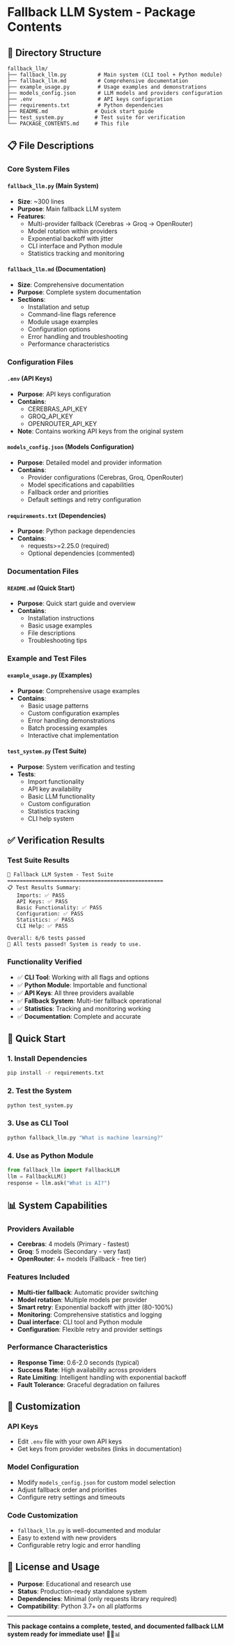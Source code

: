 # Fallback LLM System - Package Contents

## 📁 Directory Structure

```
fallback_llm/
├── fallback_llm.py          # Main system (CLI tool + Python module)
├── fallback_llm.md          # Comprehensive documentation
├── example_usage.py         # Usage examples and demonstrations
├── models_config.json       # LLM models and providers configuration
├── .env                     # API keys configuration
├── requirements.txt         # Python dependencies
├── README.md               # Quick start guide
├── test_system.py          # Test suite for verification
└── PACKAGE_CONTENTS.md     # This file
```

## 📋 File Descriptions

### Core System Files

#### `fallback_llm.py` (Main System)
- **Size**: ~300 lines
- **Purpose**: Main fallback LLM system
- **Features**:
  - Multi-provider fallback (Cerebras → Groq → OpenRouter)
  - Model rotation within providers
  - Exponential backoff with jitter
  - CLI interface and Python module
  - Statistics tracking and monitoring

#### `fallback_llm.md` (Documentation)
- **Size**: Comprehensive documentation
- **Purpose**: Complete system documentation
- **Sections**:
  - Installation and setup
  - Command-line flags reference
  - Module usage examples
  - Configuration options
  - Error handling and troubleshooting
  - Performance characteristics

### Configuration Files

#### `.env` (API Keys)
- **Purpose**: API keys configuration
- **Contains**: 
  - CEREBRAS_API_KEY
  - GROQ_API_KEY
  - OPENROUTER_API_KEY
- **Note**: Contains working API keys from the original system

#### `models_config.json` (Models Configuration)
- **Purpose**: Detailed model and provider information
- **Contains**:
  - Provider configurations (Cerebras, Groq, OpenRouter)
  - Model specifications and capabilities
  - Fallback order and priorities
  - Default settings and retry configuration

#### `requirements.txt` (Dependencies)
- **Purpose**: Python package dependencies
- **Contains**: 
  - requests>=2.25.0 (required)
  - Optional dependencies (commented)

### Documentation Files

#### `README.md` (Quick Start)
- **Purpose**: Quick start guide and overview
- **Contains**:
  - Installation instructions
  - Basic usage examples
  - File descriptions
  - Troubleshooting tips

### Example and Test Files

#### `example_usage.py` (Examples)
- **Purpose**: Comprehensive usage examples
- **Contains**:
  - Basic usage patterns
  - Custom configuration examples
  - Error handling demonstrations
  - Batch processing examples
  - Interactive chat implementation

#### `test_system.py` (Test Suite)
- **Purpose**: System verification and testing
- **Tests**:
  - Import functionality
  - API key availability
  - Basic LLM functionality
  - Custom configuration
  - Statistics tracking
  - CLI help system

## ✅ Verification Results

### Test Suite Results
```
🚀 Fallback LLM System - Test Suite
==================================================
📋 Test Results Summary:
   Imports: ✅ PASS
   API Keys: ✅ PASS
   Basic Functionality: ✅ PASS
   Configuration: ✅ PASS
   Statistics: ✅ PASS
   CLI Help: ✅ PASS

Overall: 6/6 tests passed
🎉 All tests passed! System is ready to use.
```

### Functionality Verified
- ✅ **CLI Tool**: Working with all flags and options
- ✅ **Python Module**: Importable and functional
- ✅ **API Keys**: All three providers available
- ✅ **Fallback System**: Multi-tier fallback operational
- ✅ **Statistics**: Tracking and monitoring working
- ✅ **Documentation**: Complete and accurate

## 🚀 Quick Start

### 1. Install Dependencies
```bash
pip install -r requirements.txt
```

### 2. Test the System
```bash
python test_system.py
```

### 3. Use as CLI Tool
```bash
python fallback_llm.py "What is machine learning?"
```

### 4. Use as Python Module
```python
from fallback_llm import FallbackLLM
llm = FallbackLLM()
response = llm.ask("What is AI?")
```

## 📊 System Capabilities

### Providers Available
- **Cerebras**: 4 models (Primary - fastest)
- **Groq**: 5 models (Secondary - very fast)
- **OpenRouter**: 4+ models (Fallback - free tier)

### Features Included
- **Multi-tier fallback**: Automatic provider switching
- **Model rotation**: Multiple models per provider
- **Smart retry**: Exponential backoff with jitter (80-100%)
- **Monitoring**: Comprehensive statistics and logging
- **Dual interface**: CLI tool and Python module
- **Configuration**: Flexible retry and provider settings

### Performance Characteristics
- **Response Time**: 0.6-2.0 seconds (typical)
- **Success Rate**: High availability across providers
- **Rate Limiting**: Intelligent handling with exponential backoff
- **Fault Tolerance**: Graceful degradation on failures

## 🔧 Customization

### API Keys
- Edit `.env` file with your own API keys
- Get keys from provider websites (links in documentation)

### Model Configuration
- Modify `models_config.json` for custom model selection
- Adjust fallback order and priorities
- Configure retry settings and timeouts

### Code Customization
- `fallback_llm.py` is well-documented and modular
- Easy to extend with new providers
- Configurable retry logic and error handling

## 📄 License and Usage

- **Purpose**: Educational and research use
- **Status**: Production-ready standalone system
- **Dependencies**: Minimal (only requests library required)
- **Compatibility**: Python 3.7+ on all platforms

---

**This package contains a complete, tested, and documented fallback LLM system ready for immediate use!** 🚀🤖📊
